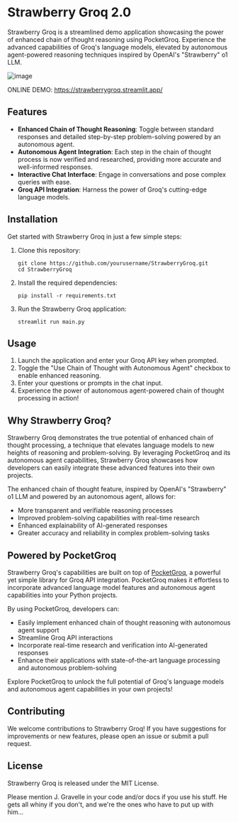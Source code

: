 # Strawberry Groq 2.0
Strawberry Groq is a streamlined demo application showcasing the power of enhanced chain of thought reasoning using PocketGroq. Experience the advanced capabilities of Groq's language models, elevated by autonomous agent-powered reasoning techniques inspired by OpenAI's "Strawberry" o1 LLM.

![image](https://github.com/user-attachments/assets/8b59bc89-8436-4aa5-9903-96f2687e8446)

ONLINE DEMO: https://strawberrygroq.streamlit.app/

## Features
- **Enhanced Chain of Thought Reasoning**: Toggle between standard responses and detailed step-by-step problem-solving powered by an autonomous agent.
- **Autonomous Agent Integration**: Each step in the chain of thought process is now verified and researched, providing more accurate and well-informed responses.
- **Interactive Chat Interface**: Engage in conversations and pose complex queries with ease.
- **Groq API Integration**: Harness the power of Groq's cutting-edge language models.

## Installation
Get started with Strawberry Groq in just a few simple steps:

1. Clone this repository:
   ```
   git clone https://github.com/yourusername/StrawberryGroq.git
   cd StrawberryGroq
   ```
2. Install the required dependencies:
   ```
   pip install -r requirements.txt
   ```
3. Run the Strawberry Groq application:
   ```
   streamlit run main.py
   ```

## Usage
1. Launch the application and enter your Groq API key when prompted.
2. Toggle the "Use Chain of Thought with Autonomous Agent" checkbox to enable enhanced reasoning.
3. Enter your questions or prompts in the chat input.
4. Experience the power of autonomous agent-powered chain of thought processing in action!

## Why Strawberry Groq?
Strawberry Groq demonstrates the true potential of enhanced chain of thought processing, a technique that elevates language models to new heights of reasoning and problem-solving. By leveraging PocketGroq and its autonomous agent capabilities, Strawberry Groq showcases how developers can easily integrate these advanced features into their own projects.

The enhanced chain of thought feature, inspired by OpenAI's "Strawberry" o1 LLM and powered by an autonomous agent, allows for:
- More transparent and verifiable reasoning processes
- Improved problem-solving capabilities with real-time research
- Enhanced explainability of AI-generated responses
- Greater accuracy and reliability in complex problem-solving tasks

## Powered by PocketGroq
Strawberry Groq's capabilities are built on top of [PocketGroq](https://github.com/jgravelle/pocketgroq), a powerful yet simple library for Groq API integration. PocketGroq makes it effortless to incorporate advanced language model features and autonomous agent capabilities into your Python projects.

By using PocketGroq, developers can:
- Easily implement enhanced chain of thought reasoning with autonomous agent support
- Streamline Groq API interactions
- Incorporate real-time research and verification into AI-generated responses
- Enhance their applications with state-of-the-art language processing and autonomous problem-solving

Explore PocketGroq to unlock the full potential of Groq's language models and autonomous agent capabilities in your own projects!

## Contributing
We welcome contributions to Strawberry Groq! If you have suggestions for improvements or new features, please open an issue or submit a pull request.

## License
Strawberry Groq is released under the MIT License. 

Please mention J. Gravelle in your code and/or docs if you use his stuff.
He gets all whiny if you don't, and we're the ones who have to put up with him...
